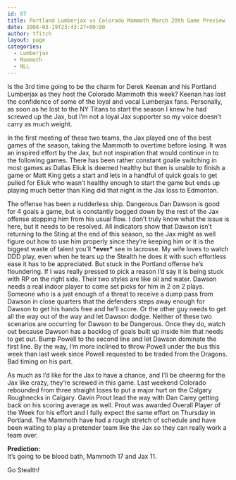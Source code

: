 ```yaml
---
id: 67
title: Portland Lumberjax vs Colorado Mammoth March 20th Game Preview
date: 2008-03-19T23:43:27+00:00
author: tfitch
layout: page
categories:
  - Lumberjax
  - Mammoth
  - NLL
---
```

Is the 3rd time going to be the charm for Derek Keenan and his Portland Lumberjax as they host the Colorado Mammoth this week? Keenan has lost the confidence of some of the loyal and vocal Lumberjax fans. Personally, as soon as he lost to the NY Titans to start the season I knew he had screwed up the Jax, but I&#8217;m not a loyal Jax supporter so my voice doesn&#8217;t carry as much weight.

In the first meeting of these two teams, the Jax played one of the best games of the season, taking the Mammoth to overtime before losing. It was an inspired effort by the Jax, but not inspiration that would continue in to the following games. There has been rather constant goalie switching in most games as Dallas Eliuk is deemed healthy but then is unable to finish a game or Matt King gets a start and lets in a handful of quick goals to get pulled for Eliuk who wasn&#8217;t healthy enough to start the game but ends up playing much better than King did that night in the Jax loss to Edmonton.

The offense has been a rudderless ship. Dangerous Dan Dawson is good for 4 goals a game, but is constantly bogged down by the rest of the Jax offense stopping him from his usual flow. I don&#8217;t truly know what the issue is here, but it needs to be resolved. All indicators show that Dawson isn&#8217;t returning to the Sting at the end of this season, so the Jax might as well figure out how to use him properly since they&#8217;re keeping him or it is the biggest waste of talent you&#8217;ll **\*ever\*** see in lacrosse. My wife loves to watch DDD play, even when he tears up the Stealth he does it with such effortless ease it has to be appreciated. But stuck in the Portland offense he&#8217;s floundering. If I was really pressed to pick a reason I&#8217;d say it is being stuck with RP on the right side. Their two styles are like oil and water. Dawson needs a real indoor player to come set picks for him in 2 on 2 plays. Someone who is a just enough of a threat to receive a dump pass from Dawson in close quarters that the defenders steps away enough for Dawson to get his hands free and he&#8217;ll score. Or the other guy needs to get all the way out of the way and let Dawson dodge. Neither of these two scenarios are occurring for Dawson to be Dangerous. Once they do, watch out because Dawson has a backlog of goals built up inside him that needs to get out. Bump Powell to the second line and let Dawson dominate the first line. By the way, I&#8217;m more inclined to throw Powell under the bus this week than last week since Powell requested to be traded from the Dragons. Bad timing on his part.

As much as I&#8217;d like for the Jax to have a chance, and I&#8217;ll be cheering for the Jax like crazy, they&#8217;re screwed in this game. Last weekend Colorado rebounded from three straight loses to put a major hurt on the Calgary Roughnecks in Calgary. Gavin Prout lead the way with Dan Carey getting back on his scoring average as well. Prout was awarded Overall Player of the Week for his effort and I fully expect the same effort on Thursday in Portland. The Mammoth have had a rough stretch of schedule and have been waiting to play a pretender team like the Jax so they can really work a team over.

**Prediction:**  
It&#8217;s going to be blood bath, Mammoth 17 and Jax 11.

Go Stealth!
